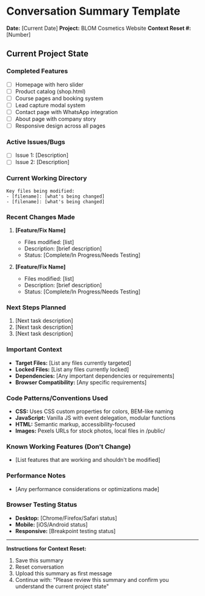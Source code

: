 # Conversation Summary Template

**Date:** [Current Date]
**Project:** BLOM Cosmetics Website
**Context Reset #:** [Number]

## Current Project State

### Completed Features
- [ ] Homepage with hero slider
- [ ] Product catalog (shop.html)
- [ ] Course pages and booking system
- [ ] Lead capture modal system
- [ ] Contact page with WhatsApp integration
- [ ] About page with company story
- [ ] Responsive design across all pages

### Active Issues/Bugs
- [ ] Issue 1: [Description]
- [ ] Issue 2: [Description]

### Current Working Directory
```
Key files being modified:
- [filename]: [what's being changed]
- [filename]: [what's being changed]
```

### Recent Changes Made
1. **[Feature/Fix Name]**
   - Files modified: [list]
   - Description: [brief description]
   - Status: [Complete/In Progress/Needs Testing]

2. **[Feature/Fix Name]**
   - Files modified: [list]
   - Description: [brief description]
   - Status: [Complete/In Progress/Needs Testing]

### Next Steps Planned
1. [Next task description]
2. [Next task description]
3. [Next task description]

### Important Context
- **Target Files:** [List any files currently targeted]
- **Locked Files:** [List any files currently locked]
- **Dependencies:** [Any important dependencies or requirements]
- **Browser Compatibility:** [Any specific requirements]

### Code Patterns/Conventions Used
- **CSS:** Uses CSS custom properties for colors, BEM-like naming
- **JavaScript:** Vanilla JS with event delegation, modular functions
- **HTML:** Semantic markup, accessibility-focused
- **Images:** Pexels URLs for stock photos, local files in /public/

### Known Working Features (Don't Change)
- [List features that are working and shouldn't be modified]

### Performance Notes
- [Any performance considerations or optimizations made]

### Browser Testing Status
- **Desktop:** [Chrome/Firefox/Safari status]
- **Mobile:** [iOS/Android status]
- **Responsive:** [Breakpoint testing status]

---

**Instructions for Context Reset:**
1. Save this summary
2. Reset conversation
3. Upload this summary as first message
4. Continue with: "Please review this summary and confirm you understand the current project state"